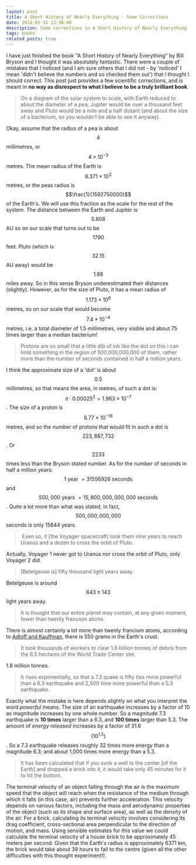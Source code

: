 ```yaml
---
layout: post
title: A Short History of Nearly Everything - Some Corrections
date: 2012-03-31 12:38:00
description: Some corrections in A Short History of Nearly Everything
tags: books
related_posts: true
---
```


I have just finished the book "A Short History of Nearly Everything" by Bill Bryson and I thought it was absolutely fantastic. There were a couple of mistakes that I noticed (and I am sure others that I did not - by 'noticed' I mean 'didn't believe the numbers and so checked them out') that I thought I should correct. This post just provides a few scientific corrections, and is meant in **no way as disrespect to what I believe to be a truly brilliant book**.

> On a diagram of the solar system to scale, with Earth reduced to about the diameter of a pea, Jupiter would be over a thousand feet away and Pluto would be a mile and a half distant (and about the size of a bacterium, so you wouldn't be able to see it anyway).

Okay, assume that the radius of a pea is about $$4$$ millimetres, or $$4 \times 10^{-3}$$ metres. The mean radius of the Earth is $$6.371 \times 10^3$$ metres, or the peas radius is $$\frac{1}{1592750000}$$ of the Earth's. We will use this fraction as the scale for the rest of the system. The distance between the Earth and Jupiter is $$5.808$$ AU so on our scale that turns out to be $$1790$$ feet. Pluto (which is $$32.15$$ AU away) would be $$1.88$$ miles away. So in this sense Bryson underestimated their distances (slightly). However, as for the size of Pluto, it has a mean radius of $$1.173 \times 10^6$$ metres, so on our scale that would become $$7.4 \times 10^{-4}$$ metres, i.e. a total diameter of 1.5 millimetres, very visible and about 75 times larger than a median bacterium!

> Protons are so small that a little dib of ink like the dot on this i can hold something in the region of 500,000,000,000 of them, rather more than the number of seconds contained in half a million years.

I think the approximate size of a 'dot' is about $$0.5$$ millimetres, so that means the area, in metres, of such a dot is: $$\pi\cdot 0.00025^2=1.963\times 10^{-7}$$. The size of a proton is $$8.77 \times 10^{-16}$$ metres, and so the number of protons that would fit in such a dot is $$223,887,732$$. Or $$2233$$ times less than the Bryson stated number. As for the number of seconds in half a million years: $$1 \mbox{ year } = 31556926 \mbox{ seconds}$$ and $$500,000 \mbox{ years } = 15,800,000,000,000 \mbox{ seconds}$$. Quite a lot more than what was stated, in fact, $$500,000,000,000$$ seconds is only 15844 years.

> Even so, it \[the Voyager spacecraft\] took them nine years to reach Uranus and a dozen to cross the orbit of Pluto.

Actually, Voyager 1 never got to Uranus nor cross the orbit of Pluto, only Voyager 2 did.

> \[Betelgeuse is\] fifty thousand light years away.

Betelgeuse is around $$643 \pm 143$$ light years away.

> It is thought that our entire planet may contain, at any given moment, fewer than twenty francium atoms.

There is almost certainly a lot more than twenty francium atoms, according to [Adloff and Kauffman](https://perey.org/genealogy/MP%202.pdf), there is 550 grams in the Earth's crust.

> It took thousands of workers to clear 1.8 billion tonnes of debris from the 6.5 hectares of the World Trade Center site.

1.8 million tonnes.

> It rises exponentially, so that a 7.3 quake is fifty ties more powerful than a 6.3 earthquake and 2,500 time more powerful than a 5.3 earthquake.

Exactly what the mistake is here depends slightly on what you interpret the word _powerful_ means.
The _size_ of an earthquake increases by a factor of 10 as magnitude increases by one whole number. So a magnitude 7.3 earthquake is **10 times** larger than a 6.3, and **100 times** larger than 5.3.
The amount of _energy released_ increases by a factor of 31.6 $$\left(10^{1.5}\right)$$. So a 7.3 earthquake releases roughly 32 times more energy than a magnitude 6.3; and about 1,000 times more energy than a 5.3.

> It has been calculated that if you sunk a well to the center \[of the Earth\] and dropped a brick into it, it would take only 45 minutes for it to hit the bottom.

The terminal velocity of an object falling through the air is the maximum speed that the object will reach when the resistance of the medium through which it falls (in this case, air) prevents further acceleration. This velocity depends on various factors, including the mass and aerodynamic properties of the object (such as its shape and surface area), as well as the density of the air. For a brick, calculating its terminal velocity involves considering its drag coefficient, cross-sectional area perpendicular to the direction of motion, and mass. Using sensible estimates for this value we could calculate the terminal velocity of a house brick to be approximately 45 meters per second. 
Given that the Earth's radius is approximately 6371 km, the brick would take about 39 hours to fall to the centre (given all the other difficulties with this thought experiment!).
